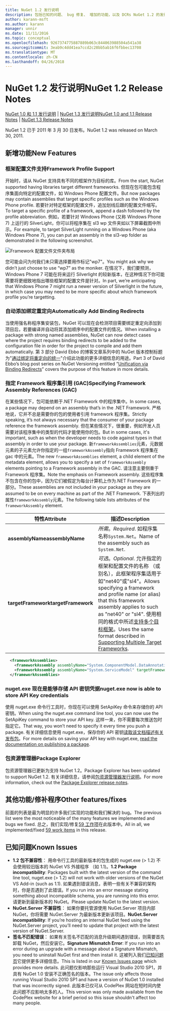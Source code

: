 ```yaml
---
title: NuGet 1.2 发行说明
description: 包括已知的问题、 bug 修复、 增加的功能，以及 DCRs NuGet 1.2 的发行说明。
author: karann-msft
ms.author: karann
manager: unnir
ms.date: 11/11/2016
ms.topic: conceptual
ms.openlocfilehash: 9267374775887889b063c844063988504a541a38
ms.sourcegitcommit: 3eab9c4dd41ea7ccd2c28bb5ab16f6fbbec13708
ms.translationtype: MT
ms.contentlocale: zh-CN
ms.lasthandoff: 04/26/2018
---
```

# <a name="nuget-12-release-notes"></a><span data-ttu-id="2054b-103">NuGet 1.2 发行说明</span><span class="sxs-lookup"><span data-stu-id="2054b-103">NuGet 1.2 Release Notes</span></span>

<span data-ttu-id="2054b-104">[NuGet 1.0 和 1.1 发行说明](../release-notes/nuget-1.1.md) | [NuGet 1.3 发行说明](../release-notes/nuget-1.3.md)</span><span class="sxs-lookup"><span data-stu-id="2054b-104">[NuGet 1.0 and 1.1 Release Notes](../release-notes/nuget-1.1.md) | [NuGet 1.3 Release Notes](../release-notes/nuget-1.3.md)</span></span>

<span data-ttu-id="2054b-105">NuGet 1.2 已于 2011 年 3 月 30 日发布。</span><span class="sxs-lookup"><span data-stu-id="2054b-105">NuGet 1.2 was released on March 30, 2011.</span></span>

## <a name="new-features"></a><span data-ttu-id="2054b-106">新增功能</span><span class="sxs-lookup"><span data-stu-id="2054b-106">New Features</span></span>

### <a name="framework-profile-support"></a><span data-ttu-id="2054b-107">框架配置文件支持</span><span class="sxs-lookup"><span data-stu-id="2054b-107">Framework Profile Support</span></span>

<span data-ttu-id="2054b-108">开始时，请从 NuGet 支持具有不同的框架作为目标的库。</span><span class="sxs-lookup"><span data-stu-id="2054b-108">From the start, NuGet supported having libraries target different frameworks.</span></span> <span data-ttu-id="2054b-109">但现在包可能包含程序集面向特定的配置文件，如 Windows Phone 配置文件。</span><span class="sxs-lookup"><span data-stu-id="2054b-109">But now packages may contain assemblies that target specific profiles such as the Windows Phone profile.</span></span> <span data-ttu-id="2054b-110">若要针对特定框架的配置文件，追加划线后跟的配置文件缩写。</span><span class="sxs-lookup"><span data-stu-id="2054b-110">To target a specific profile of a framework, append a dash followed by the profile abbreviation.</span></span> <span data-ttu-id="2054b-111">例如，若要针对 Windows Phone (又称 Windows Phone 7) 上运行的 SilverLight，你可以将程序集在 sl3 wp 文件夹如以下屏幕截图中所示。</span><span class="sxs-lookup"><span data-stu-id="2054b-111">For example, to target SilverLight running on a Windows Phone (aka Windows Phone 7), you can put an assembly in the sl3-wp folder as demonstrated in the following screenshot.</span></span>

![Framework 配置文件文件夹布局](./media/framework-profile-support.png)

<span data-ttu-id="2054b-113">您可能会问为何我们未只需选择要用作标记"wp7"。</span><span class="sxs-lookup"><span data-stu-id="2054b-113">You might ask why we didn’t just choose to use “wp7” as the moniker.</span></span> <span data-ttu-id="2054b-114">在情况下，我们要预测，Windows Phone 7 可能在将来运行 Silverlight 的较新版本，在这种情况下你可能需要将更细致地指出哪些框架的配置文件是针对。</span><span class="sxs-lookup"><span data-stu-id="2054b-114">In part, we’re anticipating that Windows Phone 7 might run a newer version of Silverlight in the future, in which case you may need to be more specific about which framework profile you’re targetting.</span></span>

### <a name="automatically-add-binding-redirects"></a><span data-ttu-id="2054b-115">自动添加绑定重定向</span><span class="sxs-lookup"><span data-stu-id="2054b-115">Automatically Add Binding Redirects</span></span>

<span data-ttu-id="2054b-116">当使用强名称程序集安装包，NuGet 可以现在会检测项目需要绑定重定向添加到项目后，若要编译并自动将其添加顺序中的配置文件的情况。</span><span class="sxs-lookup"><span data-stu-id="2054b-116">When installing a package with strong named assemblies, NuGet can now detect cases where the project requires binding redirects to be added to the configuration file in order for the project to compile and add them automatically.</span></span> <span data-ttu-id="2054b-117">第 3 部分 David Ebbo 的博客文章系列中的 NuGet 版本控制标题为"[通过绑定将重定向的统一](http://blog.davidebbo.com/2011/01/nuget-versioning-part-3-unification-via.html)"介绍此功能的更多详细信息的用途。</span><span class="sxs-lookup"><span data-stu-id="2054b-117">Part 3 of David Ebbo’s blog post series on NuGet Versioning entitled “[Unification via Binding Redirects](http://blog.davidebbo.com/2011/01/nuget-versioning-part-3-unification-via.html)” covers the purpose of this feature in more details.</span></span>

<a name="framework-assembly-refs"></a>

### <a name="specifying-framework-assembly-references-gac"></a><span data-ttu-id="2054b-118">指定 Framework 程序集引用 (GAC)</span><span class="sxs-lookup"><span data-stu-id="2054b-118">Specifying Framework Assembly References (GAC)</span></span>

<span data-ttu-id="2054b-119">在某些情况下，包可能依赖于.NET Framework 中的程序集中。</span><span class="sxs-lookup"><span data-stu-id="2054b-119">In some cases, a package may depend on an assembly that’s in the .NET Framework.</span></span> <span data-ttu-id="2054b-120">严格地说，它并不总是需要你的包的使用者引用 framework 程序集。</span><span class="sxs-lookup"><span data-stu-id="2054b-120">Strictly speaking, it’s not always necessary that the consumer of your package reference the framework assembly.</span></span> <span data-ttu-id="2054b-121">但在某些情况下，很重要，例如开发人员需要对该程序集中的类型的代码才能使用你的包。</span><span class="sxs-lookup"><span data-stu-id="2054b-121">But in some cases, it's important, such as when the developer needs to code against types in that assembly in order to use your package.</span></span> <span data-ttu-id="2054b-122">新`frameworkAssemblies`元素，元数据元素的子元素允许你指定的一组`frameworkAssembly`指向 Framework 程序集在 gac 中的元素。</span><span class="sxs-lookup"><span data-stu-id="2054b-122">The new `frameworkAssemblies` element, a child element of the metadata element, allows you to specify a set of `frameworkAssembly` elements pointing to a Framework assembly in the GAC.</span></span> <span data-ttu-id="2054b-123">请注意主要侧重于 Framework 程序集。</span><span class="sxs-lookup"><span data-stu-id="2054b-123">Note the emphasis on Framework assembly.</span></span>
<span data-ttu-id="2054b-124">这些程序集不包含在你的包中，因为它们被假定为每台计算机上作为.NET Framework 的一部分。</span><span class="sxs-lookup"><span data-stu-id="2054b-124">These assemblies are not included in your package as they are assumed to be on every machine  as part of the .NET Framework.</span></span> <span data-ttu-id="2054b-125">下表列出的属性`frameworkAssembly`元素。</span><span class="sxs-lookup"><span data-stu-id="2054b-125">The following table lists attributes of the `frameworkAssembly` element.</span></span>


|<span data-ttu-id="2054b-126">特性</span><span class="sxs-lookup"><span data-stu-id="2054b-126">Attribute</span></span> |<span data-ttu-id="2054b-127">描述</span><span class="sxs-lookup"><span data-stu-id="2054b-127">Description</span></span>|
|----------------|-----------|
|<span data-ttu-id="2054b-128">**assemblyName**</span><span class="sxs-lookup"><span data-stu-id="2054b-128">**assemblyName**</span></span>|<span data-ttu-id="2054b-129">*所需*。</span><span class="sxs-lookup"><span data-stu-id="2054b-129">*Required*.</span></span> <span data-ttu-id="2054b-130">如程序集名称`System.Net`。</span><span class="sxs-lookup"><span data-stu-id="2054b-130">Name of the assembly such as `System.Net`.</span></span>|
|<span data-ttu-id="2054b-131">**targetFramework**</span><span class="sxs-lookup"><span data-stu-id="2054b-131">**targetFramework**</span></span>|<span data-ttu-id="2054b-132">*可选*。</span><span class="sxs-lookup"><span data-stu-id="2054b-132">*Optional*.</span></span> <span data-ttu-id="2054b-133">允许指定的框架和配置文件的名称 （或别名），此框架程序集适用于如"net40"或"sl4"。</span><span class="sxs-lookup"><span data-stu-id="2054b-133">Allows specifying a framework and profile name (or alias) that this framework assembly applies to such as "net40" or "sl4".</span></span> <span data-ttu-id="2054b-134">使用相同的格式中所述[支持多个目标框架](../create-packages/supporting-multiple-target-frameworks.md)。</span><span class="sxs-lookup"><span data-stu-id="2054b-134">Uses the same format described in [Supporting Multiple Target Frameworks](../create-packages/supporting-multiple-target-frameworks.md).</span></span>|

```xml
  <frameworkAssemblies>
    <frameworkAssembly assemblyName="System.ComponentModel.DataAnnotations" targetFramework="net40" />
    <frameworkAssembly assemblyName="System.ServiceModel" targetFramework="net40" />
  </frameworkAssemblies>
```

### <a name="nugetexe-now-is-able-to-store-api-key-credentials"></a><span data-ttu-id="2054b-135">nuget.exe 现在是能够存储 API 密钥凭据</span><span class="sxs-lookup"><span data-stu-id="2054b-135">nuget.exe now is able to store API Key credentials</span></span>

<span data-ttu-id="2054b-136">使用 nuget.exe 命令行工具时，你现在可以使用 SetApiKey 命令来存储你的 API 密钥。</span><span class="sxs-lookup"><span data-stu-id="2054b-136">When using the nuget.exe command line tool, you can now use the SetApiKey command to store your API key.</span></span> <span data-ttu-id="2054b-137">这样一来，你不需要每次推送包时指定它。</span><span class="sxs-lookup"><span data-stu-id="2054b-137">That way, you won’t need to specify it every time you push a package.</span></span> <span data-ttu-id="2054b-138">有关详细信息使用 nuget.exe，保存你的 API 密钥[读取该文档描述有关发布包](../create-packages/publish-a-package.md)。</span><span class="sxs-lookup"><span data-stu-id="2054b-138">For more details on saving your API key with nuget.exe, [read the documentation on publishing a package](../create-packages/publish-a-package.md).</span></span>

### <a name="package-explorer"></a><span data-ttu-id="2054b-139">包资源管理器</span><span class="sxs-lookup"><span data-stu-id="2054b-139">Package Explorer</span></span>
<span data-ttu-id="2054b-140">包资源管理器已更新为支持 NuGet 1.2。</span><span class="sxs-lookup"><span data-stu-id="2054b-140">Package Explorer has been updated to support NuGet 1.2.</span></span> <span data-ttu-id="2054b-141">有关详细信息，请参阅[包资源管理器发行说明](http://nuget.codeplex.com/wikipage?title=New%20features%20in%20NuGet%20Package%20Explorer%201.0)。</span><span class="sxs-lookup"><span data-stu-id="2054b-141">For more information, check out the [Package Explorer release notes](http://nuget.codeplex.com/wikipage?title=New%20features%20in%20NuGet%20Package%20Explorer%201.0).</span></span>

## <a name="other-featuresfixes"></a><span data-ttu-id="2054b-142">其他功能/修补程序</span><span class="sxs-lookup"><span data-stu-id="2054b-142">Other features/fixes</span></span>

<span data-ttu-id="2054b-143">前面的列表是最为明显的许多我们实现的功能和我们解决的 bug。</span><span class="sxs-lookup"><span data-stu-id="2054b-143">The previous list were the most noticeable of the many features we implemented and bugs we fixed.</span></span> <span data-ttu-id="2054b-144">总之，我们实现/修复[59 工作项](http://nuget.codeplex.com/workitem/list/advanced?keyword=&status=All&type=All&priority=All&release=NuGet%201.2&assignedTo=All&component=All&sortField=Votes&sortDirection=Descending&page=0)在此版本中。</span><span class="sxs-lookup"><span data-stu-id="2054b-144">All in all, we implemented/fixed [59 work items](http://nuget.codeplex.com/workitem/list/advanced?keyword=&status=All&type=All&priority=All&release=NuGet%201.2&assignedTo=All&component=All&sortField=Votes&sortDirection=Descending&page=0) in this release.</span></span>

## <a name="known-issues"></a><span data-ttu-id="2054b-145">已知问题</span><span class="sxs-lookup"><span data-stu-id="2054b-145">Known Issues</span></span>

* <span data-ttu-id="2054b-146">**1.2 包不兼容性**： 用命令行工具的最新版本的包生成的 nuget.exe (> 1.2) 不会使用较旧版本的 NuGet VS 外接程序 （如 1.1)。</span><span class="sxs-lookup"><span data-stu-id="2054b-146">**1.2 Package incompatibility**: Packages built with the latest version of the command line tool, nuget.exe (> 1.2) will not work with older versions of the NuGet VS Add-in (such as 1.1).</span></span> <span data-ttu-id="2054b-147">如果遇到错误消息，表明一些有关不兼容的架构时，你是否遇到了此错误。</span><span class="sxs-lookup"><span data-stu-id="2054b-147">If you run into an error message stating something about incompatible schema, you are running into this error.</span></span> <span data-ttu-id="2054b-148">请更新到最新版本的 NuGet。</span><span class="sxs-lookup"><span data-stu-id="2054b-148">Please update NuGet to the latest version.</span></span>
* <span data-ttu-id="2054b-149">**NuGet.Server 不兼容性**： 如果你要托管源使用 NuGet.Server 项目内部 NuGet，你将需要 NuGet.Server 为最新版本更新该项目。</span><span class="sxs-lookup"><span data-stu-id="2054b-149">**NuGet.Server incompatibility**: If you’re hosting an internal NuGet feed using the NuGet.Server project, you’ll need to update that project with the latest version of NuGet.Server.</span></span>
* <span data-ttu-id="2054b-150">**签名不匹配错误**： 如果有关签名不匹配的消息升级期间遇到错误，则需要首先卸载 NuGet，然后安装它。</span><span class="sxs-lookup"><span data-stu-id="2054b-150">**Signature Mismatch Error**: If you run into an error during an upgrade with a message about a Signature Mismatch, you need to uninstall NuGet first and then install it.</span></span> <span data-ttu-id="2054b-151">这被列入我们[已知问题页](../release-notes/known-issues.md)它提供更多详细信息。</span><span class="sxs-lookup"><span data-stu-id="2054b-151">This is listed in our [Known Issues page](../release-notes/known-issues.md) which provides more details.</span></span> <span data-ttu-id="2054b-152">此问题仅影响那些运行 Visual Studio 2010 SP1，并具有 NuGet 1.0 安装不正确签名的版本。</span><span class="sxs-lookup"><span data-stu-id="2054b-152">The issue only affects those running Visual Studio 2010 SP1 and have a version of NuGet 1.0 installed that was incorrectly signed.</span></span> <span data-ttu-id="2054b-153">此版本已仅可从 CodePlex 网站在短时间内使此问题不应影响太多的人。</span><span class="sxs-lookup"><span data-stu-id="2054b-153">This version was only made available from the CodePlex website for a brief period so this issue shouldn't affect too many people.</span></span>